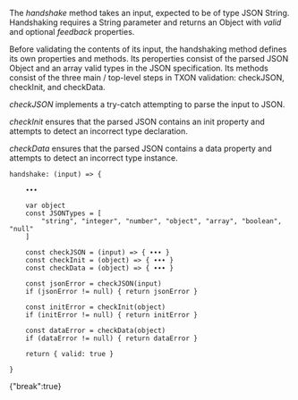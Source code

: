 The *handshake* method takes an input, expected to be of type JSON String. Handshaking requires a String parameter and returns an Object with *valid* and optional *feedback* properties.

Before validating the contents of its input, the handshaking method defines its own properties and methods. Its peroperties consist of the parsed JSON Object and an array valid types in the JSON specification. Its methods consist of the three main / top-level steps in TXON validation:  checkJSON, checkInit, and checkData.

*checkJSON* implements a try-catch attempting to parse the input to JSON.

*checkInit* ensures that the parsed JSON contains an init property and attempts to detect an incorrect type declaration.

*checkData* ensures that the parsed JSON contains a data property and attempts to detect an incorrect type instance.

```
handshake: (input) => {

    ∙∙∙

    var object
    const JSONTypes = [
        "string", "integer", "number", "object", "array", "boolean", "null" 
    ]

    const checkJSON = (input) => { ∙∙∙ }
    const checkInit = (object) => { ∙∙∙ }
    const checkData = (object) => { ∙∙∙ }

    const jsonError = checkJSON(input)
    if (jsonError != null) { return jsonError }

    const initError = checkInit(object)
    if (initError != null) { return initError }

    const dataError = checkData(object)
    if (dataError != null) { return dataError }

    return { valid: true }

}
```

{"break":true}